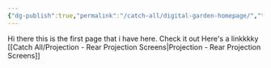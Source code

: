 ```yaml
---
{"dg-publish":true,"permalink":"/catch-all/digital-garden-homepage/","tags":["gardenEntry"],"updated":"2023-11-28T18:16:04.000-07:00"}
---
```



Hi there this is the first page that i have here. 
Check it out 
Here's a linkkkky
[[Catch All/Projection - Rear Projection Screens\|Projection - Rear Projection Screens]]